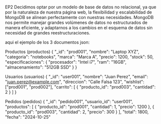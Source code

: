 EP2 
Decidimos optar por un modelo de base de datos no relacional, ya que por la naturaleza de nuestra página web, la flexibilidad y escalabilidad de MongoDB se alinean perfectamente con nuestras necesidades.
MongoDB nos permite manejar grandes volúmenes de datos no estructurados de manera eficiente, y adaptarnos a los cambios en el esquema de datos sin necesidad de grandes reestructuraciones.

aqui el ejemplo de los 3 documentos json:

Productos (productos)
{
  "_id": "prod001",
  "nombre": "Laptop XYZ",
  "categoria": "notebooks",
  "marca": "Marca A",
  "precio": 1200,
  "stock": 50,
  "especificaciones": {
    "procesador": "Intel i7",
    "ram": "16GB",
    "almacenamiento": "512GB SSD"
  }
}


Usuarios (usuarios)
{
  "_id": "user001",
  "nombre": "Juan Perez",
  "email": "juan.perez@example.com",
  "direccion": "Calle Falsa 123",
  "wishlist": ["prod001", "prod002"],
  "carrito": [
    {
     "producto_id": "prod003",
      "cantidad": 2
    }
  ]
}


Pedidos (pedidos)
{
  "_id": "pedido001",
  "usuario_id": "user001",
  "productos": [
    {
      "producto_id": "prod001",
      "cantidad": 1,
      "precio": 1200
    },
    {
      "producto_id": "prod003",
      "cantidad": 2,
      "precio": 300
    }
  ],
  "total": 1800,
  "fecha": "2024-10-25"
